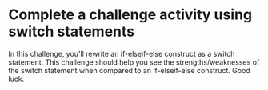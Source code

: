 #  Complete a challenge activity using switch statements
In this challenge, you'll rewrite an if-elseif-else construct as a switch statement. This challenge should help you see the strengths/weaknesses of the switch statement when compared to an if-elseif-else construct. Good luck.
